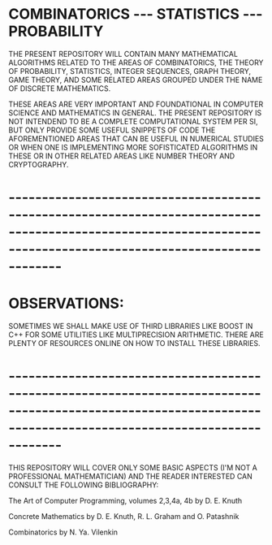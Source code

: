 # COMBINATORICS --- STATISTICS  --- PROBABILITY

THE PRESENT REPOSITORY WILL CONTAIN MANY MATHEMATICAL ALGORITHMS RELATED TO THE AREAS OF COMBINATORICS, THE THEORY OF PROBABILITY, STATISTICS, INTEGER SEQUENCES, GRAPH THEORY, GAME THEORY, AND SOME RELATED AREAS GROUPED UNDER THE NAME OF DISCRETE MATHEMATICS.

THESE AREAS ARE VERY IMPORTANT AND FOUNDATIONAL IN COMPUTER SCIENCE AND MATHEMATICS IN GENERAL. THE PRESENT REPOSITORY IS NOT INTENDEND TO BE A COMPLETE COMPUTATIONAL SYSTEM PER SI, BUT ONLY PROVIDE SOME USEFUL SNIPPETS OF CODE THE AFOREMENTIONED AREAS THAT CAN BE USEFUL IN NUMERICAL STUDIES OR WHEN ONE IS IMPLEMENTING MORE SOFISTICATED ALGORITHMS IN THESE OR IN OTHER RELATED AREAS LIKE NUMBER THEORY AND CRYPTOGRAPHY. 


# ----------------------------------------------------------------------------------------------------------------------------------------------------------------

# OBSERVATIONS: 
SOMETIMES WE SHALL MAKE USE OF THIRD LIBRARIES LIKE BOOST IN C++ FOR SOME UTILITIES LIKE MULTIPRECISION ARITHMETIC. THERE ARE PLENTY OF RESOURCES ONLINE ON HOW TO INSTALL THESE LIBRARIES.

# ----------------------------------------------------------------------------------------------------------------------------------------------------------------

THIS REPOSITORY WILL COVER ONLY SOME BASIC ASPECTS (I'M NOT A PROFESSIONAL MATHEMATICIAN) AND THE READER INTERESTED CAN CONSULT THE FOLLOWING BIBLIOGRAPHY:

The Art of Computer Programming, volumes 2,3,4a, 4b by D. E. Knuth

Concrete Mathematics by D. E. Knuth, R. L. Graham and O. Patashnik

Combinatorics by  N. Ya. Vilenkin 






